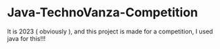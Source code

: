 # Java-TechnoVanza-Competition
It is 2023 ( obviously ), and this project is made for a competition, I used java for this!!!
